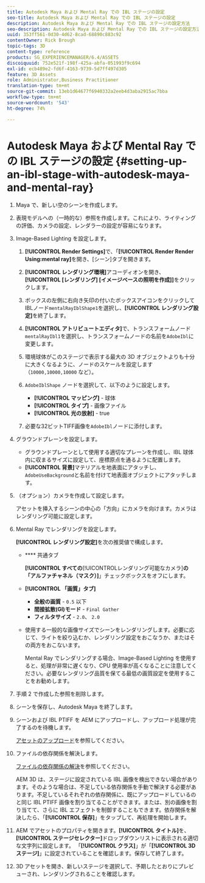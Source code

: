 ```yaml
---
title: Autodesk Maya および Mental Ray での IBL ステージの設定
seo-title: Autodesk Maya および Mental Ray での IBL ステージの設定
description: Autodesk Maya および Mental Ray での IBL ステージの設定方法
seo-description: Autodesk Maya および Mental Ray での IBL ステージの設定方法
uuid: 353ff561-0d30-4d62-8cad-68890c883c92
contentOwner: Rick Brough
topic-tags: 3D
content-type: reference
products: SG_EXPERIENCEMANAGER/6.4/ASSETS
discoiquuid: 752e521f-198f-425a-abfa-051993f9c694
exl-id: ecb489e2-fd6f-4163-9739-5d7ff497d305
feature: 3D Assets
role: Administrator,Business Practitioner
translation-type: tm+mt
source-git-commit: 13eb1d64677f6940332a2eeb4d3aba2915ac7bba
workflow-type: tm+mt
source-wordcount: '543'
ht-degree: 74%

---
```


# Autodesk Maya および Mental Ray での IBL ステージの設定 {#setting-up-an-ibl-stage-with-autodesk-maya-and-mental-ray}

1. Maya で、新しい空のシーンを作成します。

1. 表現モデルへの（一時的な）参照を作成します。これにより、ライティングの評価、カメラの設定、レンダラーの設定が容易になります。
1. Image-Based Lighting を設定します。

   1. **[!UICONTROL Render Settings]**&#x200B;で、「**[!UICONTROL Render Render Using:mental ray]**&#x200B;を開き、[シーン]タブを開きます。
   1. **[!UICONTROL レンダリング環境]**&#x200B;アコーディオンを開き、**[!UICONTROL [レンダリング] [イメージベースの照明を作成]]**&#x200B;をクリックします。
   1. ボックスの左側に右向き矢印の付いたボックスアイコンをクリックしてIBLノード`mentalRayIblShape1`を選択し、**[!UICONTROL レンダリング設定]**&#x200B;を終了します。
   1. **[!UICONTROL アトリビュートエディタ]**&#x200B;で、トランスフォームノード`mentalRayIbl1`を選択し、トランスフォームノードの名前を`AdobeIbl`に変更します。
   1. 環境球体がこのステージで表示する最大の 3D オブジェクトよりも十分に大きくなるように、ノードのスケールを設定します（`10000,10000,10000` など）。
   1. `AdobeIblShape` ノードを選択して、以下のように設定します。

      * **[!UICONTROL マッピング]** - 球体
      * **[!UICONTROL タイプ]** - 画像ファイル
      * **[!UICONTROL 光の放射]** - true
   1. 必要な32ビットTIFF画像を`AdobeIbl`ノードに添付します。


1. グラウンドプレーンを設定します。

   * グラウンドプレーンとして使用する適切なプレーンを作成し、IBL 球体内に収まるサイズに設定して、座標原点を通るように配置します。
   * **[!UICONTROL 背景]**&#x200B;マテリアルを地表面にアタッチし、`AdobeUseBackground`と名前を付けて地表面オブジェクトにアタッチします。

1. （オプション）カメラを作成して設定します。

   アセットを挿入するシーンの中心の「方向」にカメラを向けます。カメラはレンダリング可能に設定します。

1. Mental Ray でレンダリングを設定します。

   **[!UICONTROL レンダリング設定]**&#x200B;を次の推奨値で構成します。

   * **** 共通タブ

      **[!UICONTROL すべての**[!UICONTROL &#x200B;レンダリング可能なカメラ&#x200B;]**の「アルファチャネル（マスク）]**」チェックボックスをオフにします。

   * **[!UICONTROL 「画質」タブ]**

      * **全般の画質** - `0.5` 以下
      * **間接拡散(GI)モード** -  `Final Gather`
      * **フィルタサイズ** -  `2.0`、  `2.0`
   * 使用する一般的な画像サイズでシーンをレンダリングします。必要に応じて、ライトを絞り込むか、レンダリング設定をおこなうか、またはその両方をおこないます。

      Mental Ray でレンダリングする場合、Image-Based Lighting を使用すると、処理が非常に遅くなり、CPU 使用率が高くなることに注意してください。必要なレンダリング品質を保てる最低の画質設定を使用することをお勧めします。


1. 手順 2 で作成した参照を削除します。

1. シーンを保存し、Autodesk Maya を終了します。

1. シーンおよび IBL PTIFF を AEM にアップロードし、アップロード処理が完了するのを待機します。

   [アセットのアップロード](managing-assets-touch-ui.md#uploading-assets)を参照してください。

1. ファイルの依存関係を解決します。

   [ファイルの依存関係の解決](resolve-file-dependencies.md)を参照してください。

   AEM 3D は、ステージに設定されている IBL 画像を検出できない場合があります。そのような場合は、不足している依存関係を手動で解決する必要があります。不足しているそれぞれの依存関係に、既にアップロードしているのと同じ IBL PTIFF 画像を割り当てることができます。または、別の画像を割り当てて、さらに IBL エフェクトを制御することもできます。依存関係を解決したら、「**[!UICONTROL 保存]**」をタップして、再処理を開始します。

1. AEM でアセットのプロパティを開きます。**[!UICONTROL タイトル]**&#x200B;を、**[!UICONTROL ステージセレクター]**&#x200B;ドロップダウンリストに表示される適切な文字列に設定します。 「**[!UICONTROL クラス]**」が「**[!UICONTROL 3D ステージ]**」に設定されていることを確認します。保存して終了します。

1. 3D アセットを開き、新しいステージを選択して、予期したとおりにプレビューされ、レンダリングされることを確認します。
